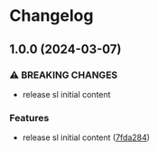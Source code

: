 # Changelog

## 1.0.0 (2024-03-07)


### ⚠ BREAKING CHANGES

* release sl initial content

### Features

* release sl initial content ([7fda284](https://github.com/MoonbamiOfficial/sassy-library/commit/7fda284dc2d68348b2a43d5a29a83392d56f77a5))
